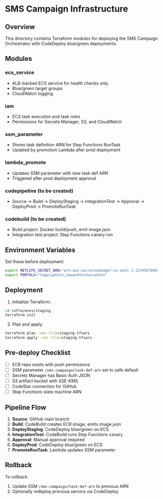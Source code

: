 # SMS Campaign Infrastructure

## Overview

This directory contains Terraform modules for deploying the SMS Campaign Orchestrator with CodeDeploy blue/green deployments.

## Modules

### ecs_service
- ALB-backed ECS service for health checks only
- Blue/green target groups
- CloudWatch logging

### iam
- ECS task execution and task roles
- Permissions for Secrets Manager, S3, and CloudWatch

### ssm_parameter
- Stores task definition ARN for Step Functions RunTask
- Updated by promotion Lambda after prod deployment

### lambda_promote
- Updates SSM parameter with new task def ARN
- Triggered after prod deployment approval

### codepipeline (to be created)
- Source → Build → DeployStaging → IntegrationTest → Approval → DeployProd → PromoteRunTask

### codebuild (to be created)
- Build project: Docker build/push, emit image.json
- Integration test project: Step Functions canary run

## Environment Variables

Set these before deployment:

```bash
export NETLIFE_SECRET_ARN="arn:aws:secretsmanager:us-east-1:123456789012:secret:sms-campaign/netlife-dev-abc123"
export PORTALS="legacyphoto,nowandforeverphoto"
```

## Deployment

1. Initialize Terraform:
```bash
cd infra/envs/staging
terraform init
```

2. Plan and apply:
```bash
terraform plan -var-file=staging.tfvars
terraform apply -var-file=staging.tfvars
```

## Pre-deploy Checklist

- [ ] ECR repo exists with push permissions
- [ ] SSM parameter `/sms-campaign/task-def-arn` set to safe default
- [ ] Secrets Manager has Basic Auth JSON
- [ ] S3 artifact bucket with SSE-KMS
- [ ] CodeStar connection for GitHub
- [ ] Step Functions state machine ARN

## Pipeline Flow

1. **Source**: GitHub main branch
2. **Build**: CodeBuild creates ECR image, emits image.json
3. **DeployStaging**: CodeDeploy blue/green on ECS
4. **IntegrationTest**: CodeBuild runs Step Functions canary
5. **Approval**: Manual approval required
6. **DeployProd**: CodeDeploy blue/green on ECS
7. **PromoteRunTask**: Lambda updates SSM parameter

## Rollback

To rollback:
1. Update SSM `/sms-campaign/task-def-arn` to previous ARN
2. Optionally redeploy previous service via CodeDeploy